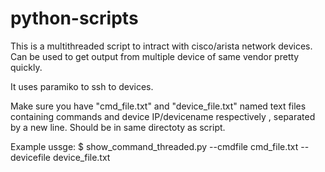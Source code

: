 # python-scripts

This is a multithreaded script to intract with cisco/arista network devices. Can be used to get output from multiple device of same vendor pretty quickly.

It uses paramiko to ssh to devices.

Make sure you have "cmd_file.txt"  and "device_file.txt"  named text files containing commands and device IP/devicename respectively , separated by a new line. Should be in same directoty as script.

Example ussge:
$ show_command_threaded.py --cmdfile cmd_file.txt --devicefile device_file.txt

